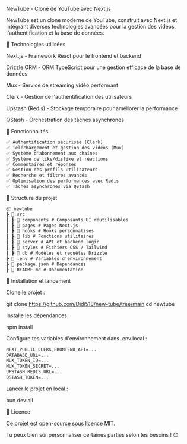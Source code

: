NewTube - Clone de YouTube avec Next.js

NewTube est un clone moderne de YouTube, construit avec Next.js et intégrant diverses technologies avancées pour la gestion des vidéos, l'authentification et la base de données.

🚀 Technologies utilisées

Next.js - Framework React pour le frontend et backend

Drizzle ORM - ORM TypeScript pour une gestion efficace de la base de données

Mux - Service de streaming vidéo performant

Clerk - Gestion de l'authentification des utilisateurs

Upstash (Redis) - Stockage temporaire pour améliorer la performance

QStash - Orchestration des tâches asynchrones

📌 Fonctionnalités

  ```md
  ✅ Authentification sécurisée (Clerk)
  ✅ Téléchargement et gestion des vidéos (Mux)
  ✅ Système d'abonnement aux chaînes
  ✅ Système de like/dislike et réactions
  ✅ Commentaires et réponses
  ✅ Gestion des profils utilisateurs
  ✅ Recherche et filtres avancés
  ✅ Optimisation des performances avec Redis
  ✅ Tâches asynchrones via QStash
  ```

📂 Structure du projet

```md
📦 newtube
┣ 📂 src
┃ ┣ 📂 components # Composants UI réutilisables
┃ ┣ 📂 pages # Pages Next.js
┃ ┣ 📂 hooks # Hooks personnalisés
┃ ┣ 📂 lib # Fonctions utilitaires
┃ ┣ 📂 server # API et backend logic
┃ ┣ 📂 styles # Fichiers CSS / Tailwind
┃ ┣ 📂 db # Modèles et requêtes Drizzle
┣ 📜 .env # Variables d'environnement
┣ 📜 package.json # Dépendances
┣ 📜 README.md # Documentation
```


🚀 Installation et lancement

Clone le projet :

git clone https://github.com/Didi518/new-tube/tree/main
cd newtube

Installe les dépendances :

npm install

Configure tes variables d'environnement dans .env.local :

```md
NEXT_PUBLIC_CLERK_FRONTEND_API=...
DATABASE_URL=...
MUX_TOKEN_ID=...
MUX_TOKEN_SECRET=...
UPSTASH_REDIS_URL=...
QSTASH_TOKEN=...
```

Lancer le projet en local :

bun dev:all

📜 Licence

Ce projet est open-source sous licence MIT.

Tu peux bien sûr personnaliser certaines parties selon tes besoins ! 😊

